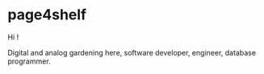# page4shelf

Hi !

Digital and analog gardening here,
software developer, engineer, database programmer.
